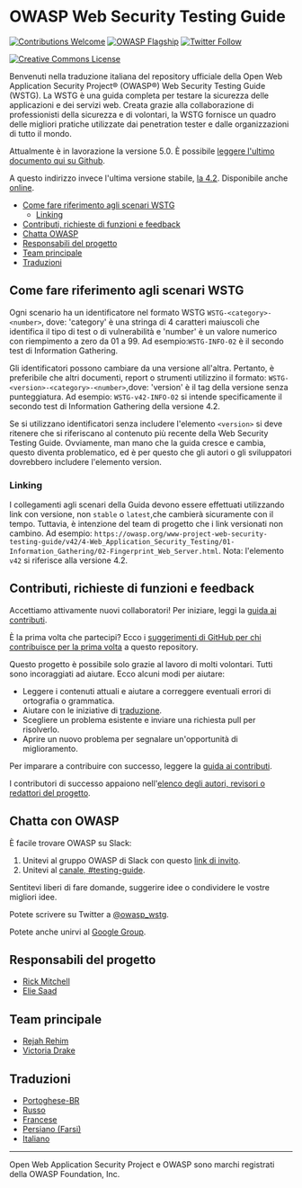 # OWASP Web Security Testing Guide

[![Contributions Welcome](https://img.shields.io/badge/contributions-welcome-brightgreen.svg?style=flat)](https://github.com/OWASP/wstg/issues)
[![OWASP Flagship](https://img.shields.io/badge/owasp-flagship-brightgreen.svg)](https://owasp.org/projects/)
[![Twitter Follow](https://img.shields.io/twitter/follow/owasp_wstg?style=social)](https://twitter.com/owasp_wstg)

[![Creative Commons License](https://licensebuttons.net/l/by-sa/4.0/88x31.png)](https://creativecommons.org/licenses/by-sa/4.0/ "CC BY-SA 4.0")

Benvenuti nella traduzione italiana del repository ufficiale della Open Web Application Security Project® (OWASP®) Web Security Testing Guide (WSTG). La WSTG è una guida completa per testare la sicurezza delle applicazioni e dei servizi web. Creata grazie alla collaborazione di professionisti della sicurezza e di volontari, la WSTG fornisce un quadro delle migliori pratiche utilizzate dai penetration tester e dalle organizzazioni di tutto il mondo.

Attualmente è in lavorazione la versione 5.0. È possibile [leggere l'ultimo documento qui su Github](https://github.com/OWASP/wstg/tree/master/document).

A questo indirizzo invece l'ultima versione stabile, [la 4.2](https://github.com/OWASP/wstg/releases/tag/v4.2). Disponibile anche [online](https://owasp.org/www-project-web-security-testing-guide/v42/).

- [Come fare riferimento agli scenari WSTG](#come-fare-riferimento-agli-scenari-wstg)
    - [Linking](#linking)
- [Contributi, richieste di funzioni e feedback](#contributi-richieste-e-feedback)
- [Chatta OWASP](#chatta-con-owasp)
- [Responsabili del progetto](#responsabili-del-progetto)
- [Team principale](#team-principale)
- [Traduzioni](#traduzioni)

## Come fare riferimento agli scenari WSTG

Ogni scenario ha un identificatore nel formato WSTG `WSTG-<category>-<number>`,  dove: 'category' è una stringa di 4 caratteri maiuscoli che identifica il tipo di test o di vulnerabilità e 'number' è un valore numerico con riempimento a zero da 01 a 99. Ad esempio:`WSTG-INFO-02` è il secondo test di Information Gathering.

Gli identificatori possono cambiare da una versione all'altra. Pertanto, è preferibile che altri documenti, report o strumenti utilizzino il formato: `WSTG-<version>-<category>-<number>`,dove: 'version' è il tag della versione senza punteggiatura. Ad esempio: `WSTG-v42-INFO-02` si intende specificamente il secondo test di Information Gathering della versione 4.2.

Se si utilizzano identificatori senza includere l'elemento `<version>` si deve ritenere che si riferiscano al contenuto più recente della Web Security Testing Guide. Ovviamente, man mano che la guida cresce e cambia, questo diventa problematico, ed è per questo che gli autori o gli sviluppatori dovrebbero includere l'elemento version.

### Linking

I collegamenti agli scenari della Guida devono essere effettuati utilizzando link con versione, non `stable` o `latest`,che cambierà sicuramente con il tempo. Tuttavia, è intenzione del team di progetto che i link versionati non cambino. Ad esempio: `https://owasp.org/www-project-web-security-testing-guide/v42/4-Web_Application_Security_Testing/01-Information_Gathering/02-Fingerprint_Web_Server.html`.  Nota: l'elemento  `v42` si riferisce alla versione 4.2.

## Contributi, richieste di funzioni e feedback

Accettiamo attivamente nuovi collaboratori! Per iniziare, leggi la [guida ai contributi](CONTRIBUTING.md).

È la prima volta che partecipi? Ecco i [suggerimenti di GitHub per chi contribuisce per la prima volta](https://github.com/OWASP/wstg/contribute) a questo repository.

Questo progetto è possibile solo grazie al lavoro di molti volontari. Tutti sono incoraggiati ad aiutare. Ecco alcuni modi per aiutare:

- Leggere i contenuti attuali e aiutare a correggere eventuali errori di ortografia o grammatica.
- Aiutare con le iniziative di [traduzione](CONTRIBUTING.md#translation).
- Scegliere un problema esistente e inviare una richiesta pull per risolverlo.
- Aprire un nuovo problema per segnalare un'opportunità di miglioramento.

Per imparare a contribuire con successo, leggere la [guida ai contributi](CONTRIBUTING.md).

I contributori di successo appaiono nell'[elenco degli autori, revisori o redattori del progetto](document/1-Frontispiece/README.md).

## Chatta con OWASP

È facile trovare OWASP su Slack:

1. Unitevi al gruppo OWASP di Slack con questo [link di invito](https://owasp.org/slack/invite).
2. Unitevi al [canale, #testing-guide](https://app.slack.com/client/T04T40NHX/CJ2QDHLRJ).

Sentitevi liberi di fare domande, suggerire idee o condividere le vostre migliori idee.

Potete scrivere su Twitter a [@owasp_wstg](https://twitter.com/owasp_wstg).

Potete anche unirvi al [Google Group](https://groups.google.com/a/owasp.org/forum/#!forum/testing-guide-project).

## Responsabili del progetto

- [Rick Mitchell](https://github.com/kingthorin)
- [Elie Saad](https://github.com/ThunderSon)

## Team principale

- [Rejah Rehim](https://github.com/rejahrehim)
- [Victoria Drake](https://github.com/victoriadrake)

## Traduzioni

- [Portoghese-BR](https://github.com/doverh/wstg-translations-pt)
- [Russo](https://github.com/andrettv/WSTG/tree/master/WSTG-ru)
- [Francese](https://github.com/clallier94/wstg-translation-fr)
- [Persiano (Farsi)](https://github.com/whoismh11/owasp-wstg-fa)
- [Italiano](https://github.com/Kaanis/wstg-translation-it)

---

Open Web Application Security Project e OWASP sono marchi registrati della OWASP Foundation, Inc.
